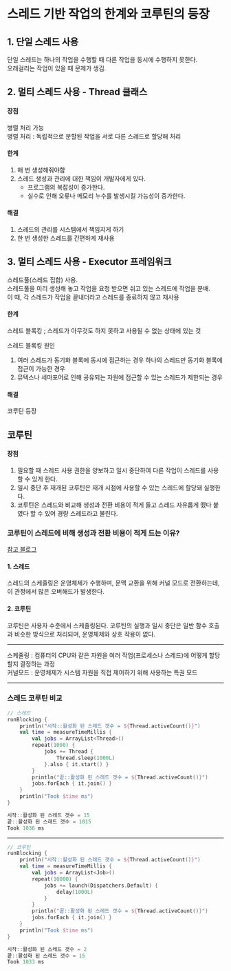 # 스레드 기반 작업의 한계와 코루틴의 등장

## 1. 단일 스레드 사용

단일 스레드는 하나의 작업을 수행할 때 다른 작업을 동시에 수행하지 못한다.  
오래걸리는 작업이 있을 때 문제가 생김.

## 2. 멀티 스레드 사용 - Thread 클래스

#### 장점

병렬 처리 가능  
병렬 처리 : 독립적으로 분할된 작업을 서로 다른 스레드로 할당해 처리

#### 한계

1. 매 번 생성해줘야함
2. 스레드 생성과 관리에 대한 책임이 개발자에게 있다.
    - 프로그램의 복잡성이 증가한다.
    - 실수로 인해 오류나 메모리 누수를 발생시킬 가능성이 증가한다.

#### 해결

1. 스레드의 관리를 시스템에서 책임지게 하기
2. 한 번 생성한 스레드를 간편하게 재사용

## 3. 멀티 스레드 사용 - Executor 프레임워크

스레드풀(스레드 집합) 사용.  
스레드풀을 미리 생성해 놓고 작업을 요청 받으면 쉬고 있는 스레드에 작업을 분배.  
이 때, 각 스레드가 작업을 끝내더라고 스레드를 종료하지 않고 재사용

#### 한계

스레드 블록킹
; 스레드가 아무것도 하지 못하고 사용될 수 없는 상태에 있는 것

스레드 블록킹 원인

1. 여러 스레드가 동기화 블록에 동시에 접근하는 경우 하나의 스레드만 동기화 블록에 접근이 가능한 경우
2. 뮤텍스나 세마포어로 인해 공유되는 자원에 접근할 수 있는 스레드가 제한되는 경우

#### 해결

코루틴 등장

## 코루틴

#### 장점

1. 필요할 때 스레드 사용 권한을 양보하고 일시 중단하여 다른 작업이 스레드를 사용할 수 있게 한다.
2. 일시 중단 후 재개된 코루틴은 재개 시점에 사용할 수 있는 스레드에 할당돼 실행한다.
3. 코루틴은 스레드와 비교해 생성과 전환 비용이 적게 들고 스레드 자유롭게 뗐다 붙였다 할 수 있어 경량 스레드라고 불린다.

### 코루틴이 스레드에 비해 생성과 전환 비용이 적게 드는 이유?

[참고 블로그](https://charlezz.com/?p=44634)

#### 1. 스레드

스레드의 스케줄링은 운영체제가 수행하며, 문맥 교환을 위해 커널 모드로 전환하는데, 이 관정에서 많은 오버해드가 발생한다.

#### 2. 코루틴

코루틴은 사용자 수준에서 스케줄링된다. 코루틴의 실행과 일시 중단은 일반 함수 호출과 비슷한 방식으로 처리되며, 운영체제와 상호 작용이 없다.

---

스케줄링 : 컴퓨터의 CPU와 같은 자원을 여러 작업(프로세스나 스레드)에 어떻게 할당할지 결정하는 과정  
커널모드 : 운영체제가 시스템 자원을 직접 제어하기 위해 사용하는 특권 모드

---

### 스레드 코루틴 비교

```kotlin
// 스레드
runBlocking {
    println("시작::활성화 된 스레드 갯수 = ${Thread.activeCount()}")
    val time = measureTimeMillis {
        val jobs = ArrayList<Thread>()
        repeat(1000) {
            jobs += Thread {
                Thread.sleep(1000L)
            }.also { it.start() }
        }
        println("끝::활성화 된 스레드 갯수 = ${Thread.activeCount()}")
        jobs.forEach { it.join() }
    }
    println("Took $time ms")
}
```

```kotlin
시작::활성화 된 스레드 갯수 = 15
끝::활성화 된 스레드 갯수 = 1015
Took 1036 ms
```

---

```kotlin
// 코루틴
runBlocking {
    println("시작::활성화 된 스레드 갯수 = ${Thread.activeCount()}")
    val time = measureTimeMillis {
        val jobs = ArrayList<Job>()
        repeat(10000) {
            jobs += launch(Dispatchers.Default) {
                delay(1000L)
            }
        }
        println("끝::활성화 된 스레드 갯수 = ${Thread.activeCount()}")
        jobs.forEach { it.join() }
    }
    println("Took $time ms")
}
```

```kotlin
시작::활성화 된 스레드 갯수 = 2
끝::활성화 된 스레드 갯수 = 15
Took 1033 ms
```




